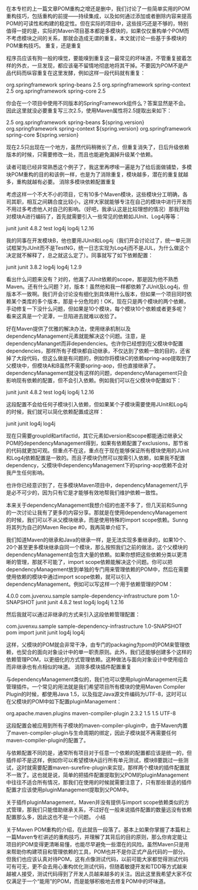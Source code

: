 在本专栏的上一篇文章POM重构之增还是删中，我们讨论了一些简单实用的POM重构技巧，包括重构的前提——持续集成，以及如何通过添加或者删除内容来提高POM的可读性和构建的稳定性。但在实际的项目中，这些技巧还是不够的，特别值得一提的是，实际的Maven项目基本都是多模块的，如果仅仅重构单个POM而不考虑模块之间的关系，那就会造成无谓的重复。本文就讨论一些基于多模块的POM重构技巧。
重复，还是重复

程序员应该有狗一般的嗅觉，要能嗅到重复这一最常见的坏味道，不管重复披着怎样的外衣，一旦发现，都应该毫不留情地彻底地将其干掉。不要因为POM不是产品代码而纵容重复在这里发酵，例如这样一段代码就有重复：

<dependency>
  <groupId>org.springframework</groupId>
  <artifactid>spring-beans</artifactId>
  <version>2.5</version>
</dependency>
<dependency>
  <groupId>org.springframework</groupId>
  <artifactid>spring-context</artifactId>
  <version>2.5</version>
</dependency>
<dependency>
  <groupId>org.springframework</groupId>
  <artifactid>spring-core</artifactId>
  <version>2.5</version>
</dependency>

你会在一个项目中使用不同版本的SpringFramework组件么？答案显然是不会。因此这里就没必要重复写三次<version>2.5</version>，使用Maven属性将2.5提取出来如下：

<properties>
  <spring.version>2.5</spring.version>
</properties>
<depencencies>
  <dependency>
    <groupId>org.springframework</groupId>
    <artifactid>spring-beans</artifactId>
    <version>${spring.version}</version>
  </dependency>
  <dependency>
    <groupId>org.springframework</groupId>
    <artifactid>spring-context</artifactId>
    <version>${spring.version}</version>
  </dependency>
  <dependency>
    <groupId>org.springframework</groupId>
    <artifactid>spring-core</artifactId>
    <version>${spring.version}</version>
  </dependency>
</depencencies>

现在2.5只出现在一个地方，虽然代码稍微长了点，但重复消失了，日后升级依赖版本的时候，只需要修改一处，而且也能避免漏掉升级某个依赖。

读者可能已经非常熟悉这个例子了，我这里再啰嗦一遍是为了给后面做铺垫，多模块POM重构的目的和该例一样，也是为了消除重复，模块越多，潜在的重复就越多，重构就越有必要。
消除多模块依赖配置重复

考虑这样一个不大不小的项目，它有10多个Maven模块，这些模块分工明确，各司其职，相互之间耦合度比较小，这样大家就能够专注在自己的模块中进行开发而不用过多考虑他人对自己的影响。（好吧，我承认这是比较理想的情况）那我开始对模块A进行编码了，首先就需要引入一些常见的依赖如JUnit、Log4j等等：

  <dependency>
    <groupId>junit</groupId>
    <artifactid>junit</artifactId>
    <version>4.8.2</version>
    <scope>test</scope>
  </dependency>
  <dependency>
    <groupId>log4j</groupId>
    <artifactid>log4j</artifactId>
    <version>1.2.16</version>
  </dependency>

我的同事在开发模块B，他也要用JUnit和Log4j（我们开会讨论过了，统一单元测试框架为JUnit而不是TestNG，统一日志实现为Log4j而不是JUL，为什么做这个决定就不解释了，总之就这么定了）。同事就写了如下依赖配置：

  <dependency>
    <groupId>junit</groupId>
    <artifactid>junit</artifactId>
    <version>3.8.2</version>
  </dependency>
  <dependency>
    <groupId>log4j</groupId>
    <artifactid>log4j</artifactId>
    <version>1.2.9</version>
  </dependency>

看出什么问题来没有？对的，他漏了JUnit依赖的scope，那是因为他不熟悉Maven。还有什么问题？对，版本！虽然他和我一样都依赖了JUnit及Log4j，但版本不一致啊。我们开会讨论没有细化到具体用什么版本，但如果一个项目同时依赖某个类库的多个版本，那是十分危险的！OK，现在只是两个模块的两个依赖，手动修复一下没什么问题，但如果是10个模块，每个模块10个依赖或者更多呢？看来这真是一个泥潭，一旦陷进去就难以收拾了。

好在Maven提供了优雅的解决办法，使用继承机制以及dependencyManagement元素就能解决这个问题。注意，是dependencyMananget而非dependencies。也许你已经想到在父模块中配置dependencies，那样所有子模块都自动继承，不仅达到了依赖一致的目的，还省掉了大段代码，但这么做是有问题的，例如你将模块C的依赖spring-aop提取到了父模块中，但模块A和B虽然不需要spring-aop，但也直接继承了。dependencyManagement就没有这样的问题，dependencyManagement只会影响现有依赖的配置，但不会引入依赖。例如我们可以在父模块中配置如下：

<dependencyManagement>
  <dependencies>
    <dependency>
      <groupId>junit</groupId>
      <artifactid>junit</artifactId>
      <version>4.8.2</version>
      <scope>test</scope>
    </dependency>
    <dependency>
      <groupId>log4j</groupId>
      <artifactid>log4j</artifactId>
      <version>1.2.16</version>
    </dependency>
  </dependencies>
</dependencyManagement>

这段配置不会给任何子模块引入依赖，但如果某个子模块需要使用JUnit和Log4j的时候，我们就可以简化依赖配置成这样：

  <dependency>
    <groupId>junit</groupId>
    <artifactid>junit</artifactId>
  </dependency>
  <dependency>
    <groupId>log4j</groupId>
    <artifactid>log4j</artifactId>
  </dependency>

现在只需要groupId和artifactId，其它元素如version和scope都能通过继承父POM的dependencyManagement得到，如果有依赖配置了exclusions，那节省的代码就更加可观。但重点不在这，重点在于现在能够保证所有模块使用的JUnit和Log4j依赖配置是一致的。而且子模块仍然可以按需引入依赖，如果我不配置dependency，父模块中dependencyManagement下的spring-aop依赖不会对我产生任何影响。

也许你已经意识到了，在多模块Maven项目中，dependencyManagement几乎是必不可少的，因为只有它是才能够有效地帮我们维护依赖一致性。

本来关于dependencyManagement我想介绍的也差不多了，但几天前和Sunng的一次讨论让我有了更多的内容分享。那就是在使用dependencyManagement的时候，我们可以不从父模块继承，而是使用特殊的import scope依赖。Sunng将其列为自己的Maven Recipe #0，我再简单介绍下。

我们知道Maven的继承和Java的继承一样，是无法实现多重继承的，如果10个、20个甚至更多模块继承自同一个模块，那么按照我们之前的做法，这个父模块的dependencyManagement会包含大量的依赖。如果你想把这些依赖分类以更清晰的管理，那就不可能了，import scope依赖能解决这个问题。你可以把dependencyManagement放到单独的专门用来管理依赖的POM中，然后在需要使用依赖的模块中通过import scope依赖，就可以引入dependencyManagement。例如可以写这样一个用于依赖管理的POM：

<project>
  <modelVersion>4.0.0</modelVersion>
  <groupId>com.juvenxu.sample</groupId>
  <artifactId>sample-dependency-infrastructure</artifactId>
  <packaging>pom</packaging>
  <version>1.0-SNAPSHOT</version>
  <dependencyManagement>
    <dependencies>
        <dependency>
          <groupId>junit</groupId>
          <artifactid>junit</artifactId>
          <version>4.8.2</version>
          <scope>test</scope>
        </dependency>
        <dependency>
          <groupId>log4j</groupId>
          <artifactid>log4j</artifactId>
          <version>1.2.16</version>
        </dependency>
    </dependencies>
  </dependencyManagement>
</project>

然后我就可以通过非继承的方式来引入这段依赖管理配置：

  <dependencyManagement>
    <dependencies>
        <dependency>
          <groupId>com.juvenxu.sample</groupId>
          <artifactid>sample-dependency-infrastructure</artifactId>
          <version>1.0-SNAPSHOT</version>
          <type>pom</type>
          <scope>import</scope>
        </dependency>
    </dependencies>
  </dependencyManagement>

  <dependency>
    <groupId>junit</groupId>
    <artifactid>junit</artifactId>
  </dependency>
  <dependency>
    <groupId>log4j</groupId>
    <artifactid>log4j</artifactId>
  </dependency>

这样，父模块的POM就会非常干净，由专门的packaging为pom的POM来管理依赖，也契合的面向对象设计中的单一职责原则。此外，我们还能够创建多个这样的依赖管理POM，以更细化的方式管理依赖。这种做法与面向对象设计中使用组合而非继承也有点相似的味道。
消除多模块插件配置重复

与dependencyManagement类似的，我们也可以使用pluginManagement元素管理插件。一个常见的用法就是我们希望项目所有模块的使用Maven Compiler Plugin的时候，都使用Java 1.5，以及指定Java源文件编码为UTF-8，这时可以在父模块的POM中如下配置pluginManagement：

<build>
  <pluginManagement>
    <plugins>
      <plugin>
        <groupId>org.apache.maven.plugins</groupId>
        <artifactId>maven-compiler-plugin</artifactId>
        <version>2.3.2</version>
        <configuration>
          <source>1.5</source>
          <target>1.5</target>
          <encoding>UTF-8</encoding>
        </configuration>
      </plugin>
    </plugins>
  </pluginManagement>
</build>

这段配置会被应用到所有子模块的maven-compiler-plugin中，由于Maven内置了maven-compiler-plugin与生命周期的绑定，因此子模块就不再需要任何maven-compiler-plugin的配置了。

与依赖配置不同的是，通常所有项目对于任意一个依赖的配置都应该是统一的，但插件却不是这样，例如你可以希望模块A运行所有单元测试，模块B要跳过一些测试，这时就需要配置maven-surefire-plugin来实现，那样两个模块的插件配置就不一致了。这也就是说，简单的把插件配置提取到父POM的pluginManagement中往往不适合所有情况，那我们在使用的时候就需要注意了，只有那些普适的插件配置才应该使用pluginManagement提取到父POM中。

关于插件pluginManagement，Maven并没有提供与import scope依赖类似的方式管理，那我们只能借助继承关系，不过好在一般来说插件配置的数量远没有依赖配置那么多，因此这也不是一个问题。
小结

关于Maven POM重构的介绍，在此就告一段落了。基本上如果你掌握了本篇和上一篇Maven专栏讲述的重构技巧，并理解了其背后的目的原则，那么你肯定能让项目的POM变得更清晰易懂，也能尽早避免一些潜在的风险。虽然Maven只是用来帮助你构建项目和管理依赖的工具，POM也并不是你正式产品代码的一部分。但我们也应该认真对待POM，这有点像测试代码，以前可能大家都觉得测试代码可有可无，更不会去用心重构优化测试代码，但随着敏捷开发和TDD等方式越来越被人接受，测试代码得到了开发人员越来越多的关注。因此这里我希望大家不仅仅满足于一个“能用”的POM，而是能够积极地去修复POM中的坏味道。 
